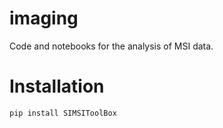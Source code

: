 # imaging

Code and notebooks for the analysis of MSI data. 

# Installation

```
pip install SIMSIToolBox
```
